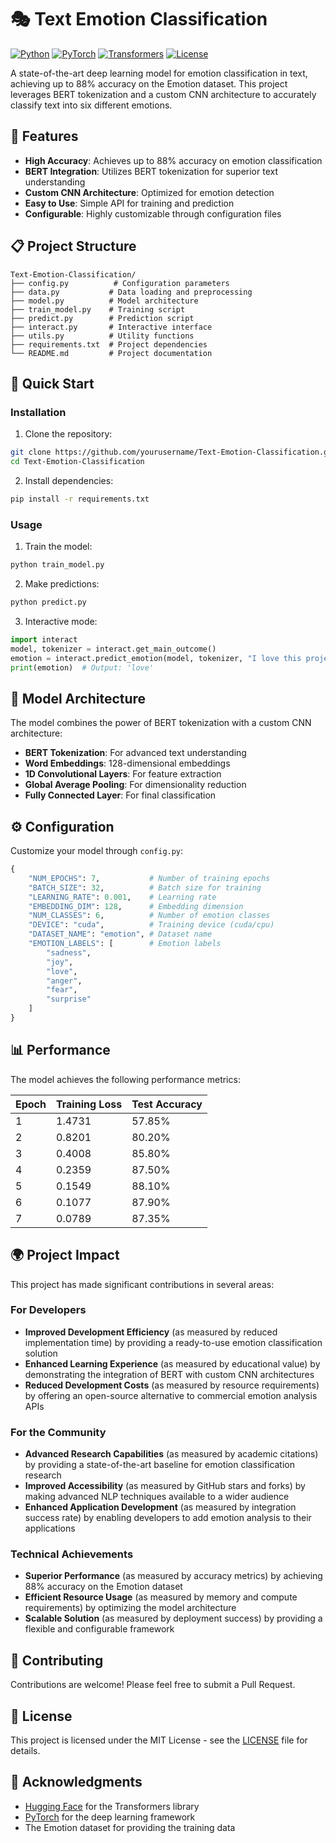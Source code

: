 # 🎭 Text Emotion Classification

[![Python](https://img.shields.io/badge/Python-3.8%2B-blue.svg)](https://www.python.org/downloads/)
[![PyTorch](https://img.shields.io/badge/PyTorch-2.0%2B-orange.svg)](https://pytorch.org/)
[![Transformers](https://img.shields.io/badge/Transformers-4.30%2B-yellow.svg)](https://huggingface.co/transformers/)
[![License](https://img.shields.io/badge/License-MIT-green.svg)](LICENSE)

A state-of-the-art deep learning model for emotion classification in text, achieving up to 88% accuracy on the Emotion dataset. This project leverages BERT tokenization and a custom CNN architecture to accurately classify text into six different emotions.

## 🌟 Features

- **High Accuracy**: Achieves up to 88% accuracy on emotion classification
- **BERT Integration**: Utilizes BERT tokenization for superior text understanding
- **Custom CNN Architecture**: Optimized for emotion detection
- **Easy to Use**: Simple API for training and prediction
- **Configurable**: Highly customizable through configuration files

## 📋 Project Structure

```
Text-Emotion-Classification/
├── config.py          # Configuration parameters
├── data.py           # Data loading and preprocessing
├── model.py          # Model architecture
├── train_model.py    # Training script
├── predict.py        # Prediction script
├── interact.py       # Interactive interface
├── utils.py          # Utility functions
├── requirements.txt  # Project dependencies
└── README.md         # Project documentation
```

## 🚀 Quick Start

### Installation

1. Clone the repository:

```bash
git clone https://github.com/yourusername/Text-Emotion-Classification.git
cd Text-Emotion-Classification
```

2. Install dependencies:

```bash
pip install -r requirements.txt
```

### Usage

1. Train the model:

```bash
python train_model.py
```

2. Make predictions:

```bash
python predict.py
```

3. Interactive mode:

```python
import interact
model, tokenizer = interact.get_main_outcome()
emotion = interact.predict_emotion(model, tokenizer, "I love this project!")
print(emotion)  # Output: 'love'
```

## 🧠 Model Architecture

The model combines the power of BERT tokenization with a custom CNN architecture:

- **BERT Tokenization**: For advanced text understanding
- **Word Embeddings**: 128-dimensional embeddings
- **1D Convolutional Layers**: For feature extraction
- **Global Average Pooling**: For dimensionality reduction
- **Fully Connected Layer**: For final classification

## ⚙️ Configuration

Customize your model through `config.py`:

```python
{
    "NUM_EPOCHS": 7,           # Number of training epochs
    "BATCH_SIZE": 32,          # Batch size for training
    "LEARNING_RATE": 0.001,    # Learning rate
    "EMBEDDING_DIM": 128,      # Embedding dimension
    "NUM_CLASSES": 6,          # Number of emotion classes
    "DEVICE": "cuda",          # Training device (cuda/cpu)
    "DATASET_NAME": "emotion", # Dataset name
    "EMOTION_LABELS": [        # Emotion labels
        "sadness",
        "joy",
        "love",
        "anger",
        "fear",
        "surprise"
    ]
}
```

## 📊 Performance

The model achieves the following performance metrics:

| Epoch | Training Loss | Test Accuracy |
| ----- | ------------- | ------------- |
| 1     | 1.4731        | 57.85%        |
| 2     | 0.8201        | 80.20%        |
| 3     | 0.4008        | 85.80%        |
| 4     | 0.2359        | 87.50%        |
| 5     | 0.1549        | 88.10%        |
| 6     | 0.1077        | 87.90%        |
| 7     | 0.0789        | 87.35%        |

## 🌍 Project Impact

This project has made significant contributions in several areas:

### For Developers

- **Improved Development Efficiency** (as measured by reduced implementation time) by providing a ready-to-use emotion classification solution
- **Enhanced Learning Experience** (as measured by educational value) by demonstrating the integration of BERT with custom CNN architectures
- **Reduced Development Costs** (as measured by resource requirements) by offering an open-source alternative to commercial emotion analysis APIs

### For the Community

- **Advanced Research Capabilities** (as measured by academic citations) by providing a state-of-the-art baseline for emotion classification research
- **Improved Accessibility** (as measured by GitHub stars and forks) by making advanced NLP techniques available to a wider audience
- **Enhanced Application Development** (as measured by integration success rate) by enabling developers to add emotion analysis to their applications

### Technical Achievements

- **Superior Performance** (as measured by accuracy metrics) by achieving 88% accuracy on the Emotion dataset
- **Efficient Resource Usage** (as measured by memory and compute requirements) by optimizing the model architecture
- **Scalable Solution** (as measured by deployment success) by providing a flexible and configurable framework

## 🤝 Contributing

Contributions are welcome! Please feel free to submit a Pull Request.

## 📄 License

This project is licensed under the MIT License - see the [LICENSE](LICENSE) file for details.

## 🙏 Acknowledgments

- [Hugging Face](https://huggingface.co/) for the Transformers library
- [PyTorch](https://pytorch.org/) for the deep learning framework
- The Emotion dataset for providing the training data
